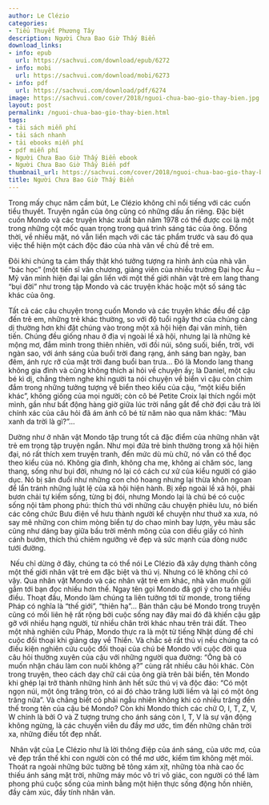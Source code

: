 ```yaml
---
author: Le Clézio
categories:
- Tiểu Thuyết Phương Tây
description: Người Chưa Bao Giờ Thấy Biển
download_links:
- info: epub
  url: https://sachvui.com/download/epub/6272
- info: mobi
  url: https://sachvui.com/download/mobi/6273
- info: pdf
  url: https://sachvui.com/download/pdf/6274
image: https://sachvui.com/cover/2018/nguoi-chua-bao-gio-thay-bien.jpg
layout: post
permalink: /nguoi-chua-bao-gio-thay-bien.html
tags:
- tải sách miễn phí
- tải sách nhanh
- tải ebooks miễn phí
- pdf miễn phí
- Người Chưa Bao Giờ Thấy Biển ebook
- Người Chưa Bao Giờ Thấy Biển pdf
thumbnail_url: https://sachvui.com/cover/2018/nguoi-chua-bao-gio-thay-bien.jpg
title: Người Chưa Bao Giờ Thấy Biển
---
```


 <div class="item-desc text-justify"> <p>Trong mấy chục năm cầm bút, Le Clézio không chỉ nổi tiếng với các cuốn tiểu thuyết. Truyện ngắn của ông cũng có những dấu ấn riêng. Đặc biệt cuốn Mondo và các truyện khác xuất bản năm 1978 có thể được coi là một trong những cột mốc quan trọng trong quá trình sáng tác của ông. Đồng thời, về nhiều mặt, nó vẫn liền mạch với các tác phẩm trước và sau đó qua việc thể hiện một cách độc đáo của nhà văn về chủ đề trẻ em. </p><p>Đôi khi chúng ta cảm thấy thật khó tưởng tượng ra hình ảnh của nhà văn “bác học” (một tiến sĩ văn chương, giảng viên của nhiều trường Đại học Âu – Mỹ văn mình hiện đại lại gắn liền với một thế giới nhân vật trẻ em lang thang “bụi đời” như trong tập Mondo và các truyện khác hoặc một số sáng tác khác của ông. </p><p>Tất cả các câu chuyện trong cuốn Mondo và các truyện khác đều đề cập đến trẻ em, những trẻ khác thường, so với độ tuổi ngây thơ của chúng càng dị thường hơn khi đặt chúng vào trong một xã hội hiện đại văn minh, tiên tiến. Chúng đều giống nhau ở địa vị ngoài lề xã hội, nhưng lại là những kẻ mộng mơ, đắm mình trong thiên nhiên, với đồi núi, sông suối, biển, trời, với ngàn sao, với ánh sáng của buổi trời đang rạng, ánh sáng ban ngày, ban đêm, ánh rực rỡ của mặt trời đang buổi ban trưa… Đó là Mondo lang thang không gia đình và cũng không thích ai hỏi về chuyện ấy; là Daniel, một cậu bé kì dị, chẳng thèm nghe khi người ta nói chuyện về biển vì cậu còn chìm đắm trong những tưởng tượng về biển theo kiểu của cậu, “một kiểu biển khác”, không giống của mọi người; còn cô bé Petite Croix lại thích ngồi một mình, gần như bất động hàng giờ giữa lúc trời nắng gắt để chờ đợi câu trả lời chính xác của câu hỏi đã ám ảnh cô bé từ năm nào qua năm khác: “Màu xanh da trời là gì?”…</p><p>Dường như ở nhân vật Mondo tập trung tốt cả đặc điểm của những nhân vật trẻ em trong tập truyện ngắn. Như mọi đứa trẻ bình thường trong xã hội hiện đại, nó rất thích xem truyện tranh, đến mức dù mù chữ, nó vẫn có thể đọc theo kiểu của nó. Không gia đình, không cha mẹ, không ai chăm sóc, lang thang, sống như bụi đời, nhưng nó lại có cách cư xử của kiểu người có giáo dục. Nó bị săn đuổi như những con chó hoang nhưng lại thừa khôn ngoan để lẩn tránh những luật lệ của xã hội hiện hành. Bị xếp ngoài lề xã hội, phải bươn chải tự kiếm sống, từng bị đói, nhưng Mondo lại là chú bé có cuộc sống nội tâm phong phú: thích thú với những câu chuyện phiêu lưu, nó biến các công chức Bưu điện về hưu thành người kể chuyện như thuở xa xưa, nó say mê những con chim mòng biển tự do chao mình bay lượn, yêu màu sắc cũng như dáng bay giữa bầu trời mênh mông của con diều giấy có hình cánh bướm, thích thú chiêm ngưỡng vẻ đẹp và sức mạnh của dòng nước tưới đường.</p><p> Nếu chỉ dừng ở đây, chúng ta có thể nói Le Clézio đã xây dựng thành công một thế giới nhân vật trẻ em đặc biệt và thú vị. Nhưng có lẽ không chỉ có vậy. Qua nhân vật Mondo và các nhân vật trẻ em khác, nhà văn muốn gửi gắm tới bạn đọc nhiều hơn thế. Ngay tên gọi Mondo đã gợi ý cho ta nhiều điều. Thoạt đầu, Mondo làm chúng ta liên tưởng tới từ monde, trong tiếng Pháp có nghĩa là “thế giới”, “thiên hạ”… Bản thân cậu bé Mondo trong truyện cũng có mối liên hệ rất rộng bởi cuộc sống nay đây mai đó đã khiến cậu gặp gỡ với nhiều hạng người, từ nhiều chân trời khác nhau trên trái đất. Theo một nhà nghiên cứu Pháp, Mondo thực ra là một từ tiếng Nhật dùng để chỉ cuộc đối thoại khi giảng dạy về Thiền. Và chắc sẽ rất thú vị nếu chúng ta có điều kiện nghiên cứu cuộc đối thoại của chú bé Mondo với cuộc đời qua câu hỏi thường xuyên của cậu với những người qua đường: “Ông bà có muốn nhận cháu làm con nuôi không ạ?” cùng rất nhiều câu hỏi khác. Còn trong truyện, theo cách dạy chữ cái của ông già trên bãi biển, tên Mondo khi ghép lại trở thành những hình ảnh hết sức thú vị và độc đáo: “Có một ngọn núi, một ông trăng tròn, có ai đó chào trăng lưỡi liềm và lại có một ông trăng nữa”. Và chẳng biết có phải ngẫu nhiên không khi có nhiều trăng đến thế trong tên của cậu bé Mondo? Còn khi Mondo thích các chữ O, I, T, Z, V, W chính là bởi O và Z tượng trưng cho ánh sáng còn I, T, V là sự vận động không ngừng, là các chuyến viễn du đầy mơ ước, tìm đến những chân trời xa, những điều tốt đẹp nhất.</p><p> Nhân vật của Le Clézio như là lời thông điệp của ánh sáng, của ước mơ, của vẻ đẹp trần thế khi con người còn có thể mơ ước, kiếm tìm không mệt mỏi. Thoát ra ngoài những bức tường bê tông xám xịt, những tòa nhà cao ốc thiếu ánh sáng mặt trời, những máy móc vô tri vô giác, con người có thể làm phong phú cuộc sống của mình bằng một hiện thực sống động hồn nhiên, đầy cảm xúc, đầy tính nhân văn.</p> </div>
